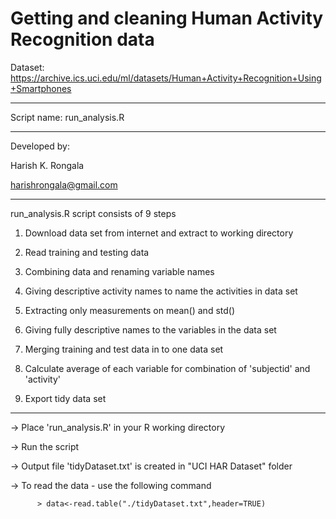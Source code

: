 # Getting and cleaning Human Activity Recognition data

Dataset: https://archive.ics.uci.edu/ml/datasets/Human+Activity+Recognition+Using+Smartphones

-----------------------------------------------------------

Script name: run_analysis.R

---------------------------------------------------------------------------------------

Developed by:

Harish K. Rongala

harishrongala@gmail.com

---------------------------------------------------------------------------------------

run_analysis.R script consists of 9 steps

1) Download data set from internet and extract to working directory

2) Read training and testing data

3) Combining data and renaming variable names

4) Giving descriptive activity names to name the activities in data set

5) Extracting only measurements on mean() and std()

6) Giving fully descriptive names to the variables in the data set

7) Merging training and test data in to one data set

8) Calculate average of each variable for combination of 'subjectid' and 'activity'

9) Export tidy data set

---------------------------------------------------------------------------------------

-&gt; Place 'run_analysis.R' in your R working directory

-&gt; Run the script

-&gt; Output file 'tidyDataset.txt' is created in "UCI HAR Dataset" folder

-&gt; To read the data - use the following command

          > data<-read.table("./tidyDataset.txt",header=TRUE)
